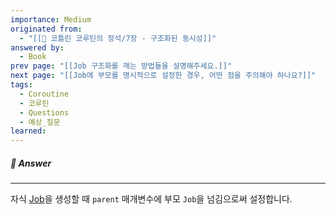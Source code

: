 ```yaml
---
importance: Medium
originated from:
  - "[[📘 코틀린 코루틴의 정석/7장 - 구조화된 동시성]]"
answered by:
  - Book
prev page: "[[Job 구조화를 깨는 방법들을 설명해주세요.]]"
next page: "[[Job에 부모를 명시적으로 설정한 경우, 어떤 점을 주의해야 하나요?]]"
tags:
  - Coroutine
  - 코루틴
  - Questions
  - 예상_질문
learned:
---
```

##### 💬 Answer
---
자식 [Job](Job.md)을 생성할 때 `parent` 매개변수에 부모 `Job`을 넘김으로써 설정합니다.
